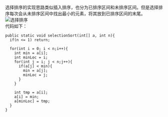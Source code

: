 选择排序的实现思路类似插入排序，也分为已排序区间和未排序区间。但是选择排序每次会从未排序区间中找出最小的元素，将其放到已排序区间的末尾。  
![选择排序](https://upload-images.jianshu.io/upload_images/2818100-53218e393c9344f6.png?imageMogr2/auto-orient/strip%7CimageView2/2/w/1240)  
代码如下：  
```
public static void selectionSort(int[] a, int n){
  if(n <= 1) return;
  
  for(int i = 0; i < n;i++){
    int min = a[i];
    int minLoc = i;
    for(int j = i; j < n;j++){
      if(a[j] < min){
        min = a[j];
        minLoc = j;
      }
    }
    
    int tmp = a[i];
    a[i] = min;
    a[minLoc] = tmp;
  }
}
```


